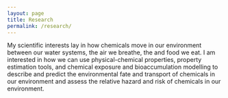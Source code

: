 ```yaml
---
layout: page
title: Research
permalink: /research/
---
```


My scientific interests lay in how chemicals move in our environment between our water systems, the air we breathe, the and food we eat. I am interested in how we can use physical-chemical properties, property estimation tools, and chemical exposure and bioaccumulation modelling to describe and predict the environmental fate and transport of chemicals in our environment and assess the relative hazard and risk of chemicals in our environment. 

